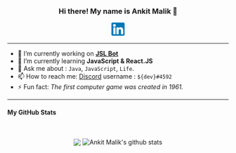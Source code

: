<h3 align="center"> Hi there! My name is Ankit Malik 👋 </h3>

<p align="center"><a href="https://www.linkedin.com/in/ankitmalik0320/"><img src="/images/linkedin.png" width="30px" height="30px"></a></p>

-----

- 🔭 I’m currently working on [**JSL Bot**](https://github.com/DiabolusGX/JSL)
- 🌱 I’m currently learning **JavaScript & React.JS**
- 💬 Ask me about : `Java`, `JavaScript`, `Life`.
- 📫 How to reach me: [Discord](https://discordapp.com/users/454611998051794954/) username : `${dev}#4592`
- ⚡ Fun fact: *The first computer game was created in 1961.*

-----

<!--- 
- 😄 Pronouns: **He**
- 👯 I’m looking to collaborate on ...
- 🤔 I’m looking for help with ... 
--->

#### My GitHub Stats
<br>
<p align="center">
  <img align="center" src="https://github-readme-stats.vercel.app/api/top-langs/?username=DiabolusGX&title_color=9580ff&icon_color=42b463&text_color=9f9f9f&bg_color=282a35&hide_langs_below=1&layout=compact" />
  <img align="center" src="https://github-readme-stats.vercel.app/api?username=DiabolusGX&show_icons=true&title_color=9580ff&icon_color=42b463&text_color=9f9f9f&bg_color=282a35" alt="Ankit Malik's github stats"/>
</p>

